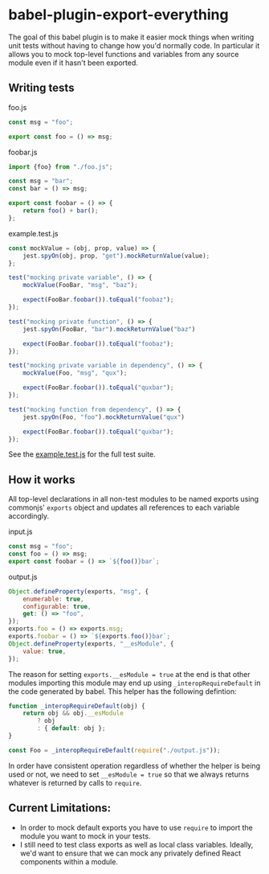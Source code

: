 # babel-plugin-export-everything

The goal of this babel plugin is to make it easier mock things when
writing unit tests without having to change how you'd normally code.
In particular it allows you to mock top-level functions and variables
from any source module even if it hasn't been exported.

## Writing tests

foo.js
```js
const msg = "foo";

export const foo = () => msg;
```

foobar.js
```js
import {foo} from "./foo.js";

const msg = "bar";
const bar = () => msg;

export const foobar = () => {
    return foo() + bar();
};
```

example.test.js
```js
const mockValue = (obj, prop, value) => {
    jest.spyOn(obj, prop, "get").mockReturnValue(value);
};

test("mocking private variable", () => {
    mockValue(FooBar, "msg", "baz");

    expect(FooBar.foobar()).toEqual("foobaz");
});

test("mocking private function", () => {
    jest.spyOn(FooBar, "bar").mockReturnValue("baz")

    expect(FooBar.foobar()).toEqual("foobaz");
});

test("mocking private variable in dependency", () => {
    mockValue(Foo, "msg", "qux");

    expect(FooBar.foobar()).toEqual("quxbar");
});

test("mocking function from dependency", () => {
    jest.spyOn(Foo, "foo").mockReturnValue("qux")

    expect(FooBar.foobar()).toEqual("quxbar");
});
```

See the [example.test.js](example/example.test.js) for the full test
suite.

## How it works

All top-level declarations in all non-test modules to be named exports
using commonjs' `exports` object and updates all references to each
variable accordingly.

input.js
```js
const msg = "foo";
const foo = () => msg;
export const foobar = () => `${foo()}bar`;
```

output.js
```js
Object.defineProperty(exports, "msg", {
    enumerable: true,
    configurable: true,
    get: () => "foo",
});
exports.foo = () => exports.msg;
exports.foobar = () => `${exports.foo()}bar`;
Object.defineProperty(exports, "__esModule", {
    value: true,
});
```

The reason for setting `exports.__esModule = true` at the end is that
other modules importing this module may end up using `_interopRequireDefault`
in the code generated by babel.  This helper has the following defintion:

```js
function _interopRequireDefault(obj) {
    return obj && obj.__esModule 
        ? obj 
        : { default: obj };
}

const Foo = _interopRequireDefault(require("./output.js"));
```

In order have consistent operation regardless of whether the helper is
being used or not, we need to set `__esModule = true` so that we always
returns whatever is returned by calls to `require`.

## Current Limitations:

- In order to mock default exports you have to use `require` to import
  the module you want to mock in your tests.
- I still need to test class exports as well as local class variables.
  Ideally, we'd want to ensure that we can mock any privately defined
  React components within a module.
